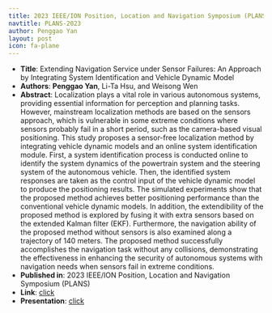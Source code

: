 ```yaml
---
title: 2023 IEEE/ION Position, Location and Navigation Symposium (PLANS)
navtitle: PLANS-2023
author: Penggao Yan
layout: post
icon: fa-plane
---
```


- **Title**: Extending Navigation Service under Sensor Failures: An Approach by Integrating System Identification and Vehicle Dynamic Model
- **Authors**: **Penggao Yan**, Li-Ta Hsu, and Weisong Wen
- **Abstract**: Localization plays a vital role in various autonomous systems, providing essential information for perception and planning tasks. However, mainstream localization methods are based on the sensors approach, which is vulnerable in some extreme conditions where sensors probably fail in a short period, such as the camera-based visual positioning. This study proposes a sensor-free localization method by integrating vehicle dynamic models and an online system identification module. First, a system identification process is conducted online to identify the system dynamics of the powertrain system and the steering system of the autonomous vehicle. Then, the identified system responses are taken as the control input of the vehicle dynamic model to produce the positioning results. The simulated experiments show that the proposed method achieves better positioning performance than the conventional vehicle dynamic models. In addition, the extendibility of the proposed method is explored by fusing it with extra sensors based on the extended Kalman filter (EKF). Furthermore, the navigation ability of the proposed method without sensors is also examined along a trajectory of 140 meters. The proposed method successfully accomplishes the navigation task without any collisions, demonstrating the effectiveness in enhancing the security of autonomous systems with navigation needs when sensors fail in extreme conditions.
- **Published in**: 2023 IEEE/ION Position, Location and Navigation Symposium (PLANS)
- **Link**: [click](https://ieeexplore.ieee.org/abstract/document/10140089)
- **Presentation**: [click](https://connectpolyu-my.sharepoint.com/:b:/g/personal/21037203r_connect_polyu_hk/ERlwMXv3fElAp-_oNi-q1cMBjKlKC4XaGnjflEtspzC19Q?e=HFiMIF)